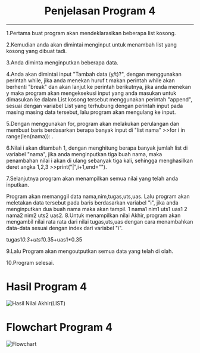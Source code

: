 # <h1 align="center"> Penjelasan Program 4</h1>
<hr>
1.Pertama buat program akan mendeklarasikan beberapa list kosong.

2.Kemudian anda akan dimintai menginput untuk menambah list yang kosong yang dibuat tadi.

3.Anda diminta menginputkan beberapa data.

4.Anda akan dimintai input "Tambah data (y/t)?", dengan menggunakan perintah while, jika anda menekan huruf t makan perintah while akan berhenti "break" dan akan lanjut ke perintah berikutnya, jika anda menekan y maka program akan mengeksekusi input yang anda masukan untuk dimasukan ke dalam List kosong tersebut menggunakan perintah "append", sesuai dengan variabel List yang terhubung dengan perintah input pada masing masing data tersebut, lalu program akan mengulang ke input.

5.Dengan menggunakan for, program akan melakukan perulangan dan membuat baris berdasarkan berapa banyak input di "list nama" >>for i in range(len(nama)): .

6.Nilai i akan ditambah 1, dengan menghitung berapa banyak jumlah list di variabel "nama", jika anda menginputkan tiga buah nama, maka penambahan nilai i akan di ulang sebanyak tiga kali, sehingga menghasilkan deret angka 1,2,3 >>print("|",i+1,end="").

7.Selanjutnya program akan menampilkan semua nilai yang telah anda inputkan.

Program akan memanggil data nama,nim,tugas,uts,uas.
Lalu program akan meletakan data tersebut pada baris berdasarkan variabel "i", jika anda menginputkan dua buah nama maka akan tampil.
1 nama1 nim1 uts1 uas1
2 nama2 nim2 uts2 uas2.
8.Untuk menampilkan nilai Akhir, program akan mengambil nilai rata rata dari nilai tugas,uts,uas dengan cara menambahkan data-data sesuai dengan index dari variabel "i".

tugas1*0.3+uts1*0.35+uas1*0.35

9.Lalu Program akan mengoutputkan semua data yang telah di olah.

10.Program selesai.

# <strong> Hasil Program 4</strong>

![Hasil Nilai Akhir(LIST)](https://user-images.githubusercontent.com/13616738/69489693-bf9c2080-0eae-11ea-8bf1-415ec4b40f99.jpg)

# <strong> Flowchart Program 4 </strong>

![Flowchart](https://user-images.githubusercontent.com/13616738/69489699-de021c00-0eae-11ea-8f4d-a6229c73229d.jpg)
